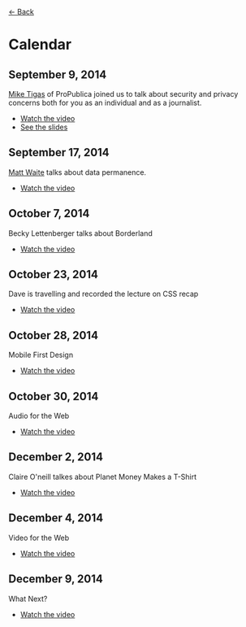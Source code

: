 [&larr; Back](README.md)

# Calendar

## September 9, 2014 

[Mike Tigas](https://twitter.com/mtigas) of ProPublica joined us to talk about security and privacy concerns both for you as an individual and as a journalist. 

* [Watch the video](https://vimeo.com/105821417)
* [See the slides](https://github.com/ufjschool/mmc3260/blob/master/pdf/tigas.pdf)

## September 17, 2014

[Matt Waite](https://twitter.com/mattwaite) talks about data permanence.

* [Watch the video](https://vimeo.com/106561240)

## October 7, 2014

Becky Lettenberger talks about Borderland

* [Watch the video](https://vimeo.com/108293162)

## October 23, 2014

Dave is travelling and recorded the lecture on CSS recap

* [Watch the video](https://vimeo.com/109665134)

## October 28, 2014

Mobile First Design

* [Watch the video](https://vimeo.com/110247318)

## October 30, 2014

Audio for the Web

* [Watch the video](https://vimeo.com/110544974)

## December 2, 2014

Claire O'neill talkes about Planet Money Makes a T-Shirt

* [Watch the video](https://vimeo.com/113460614)

## December 4, 2014

Video for the Web

* [Watch the video](https://vimeo.com/113854475)

## December 9, 2014

What Next?

* [Watch the video](https://vimeo.com/113855781)

